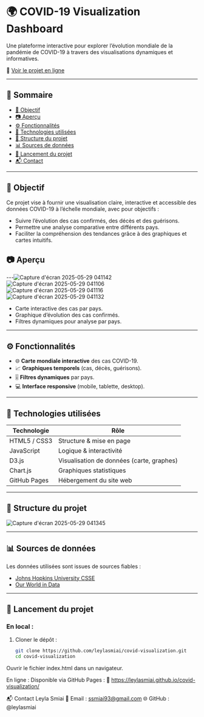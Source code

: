 # 🌍 COVID-19 Visualization Dashboard

Une plateforme interactive pour explorer l’évolution mondiale de la pandémie de COVID-19 à travers des visualisations dynamiques et informatives.

🔗 [Voir le projet en ligne](https://leylasmiai.github.io/covid-visualization/)

---

## 📌 Sommaire

- [🎯 Objectif](#-objectif)
- [📷 Aperçu](#-aperçu)
- [⚙️ Fonctionnalités](#-fonctionnalités)
- [🧰 Technologies utilisées](#-technologies-utilisées)
- [📁 Structure du projet](#-structure-du-projet)
- [📊 Sources de données](#-sources-de-données)
- [🚀 Lancement du projet](#-lancement-du-projet)
- [📬 Contact](#-contact)

---

## 🎯 Objectif

Ce projet vise à fournir une visualisation claire, interactive et accessible des données COVID-19 à l’échelle mondiale, avec pour objectifs :

- Suivre l’évolution des cas confirmés, des décès et des guérisons.
- Permettre une analyse comparative entre différents pays.
- Faciliter la compréhension des tendances grâce à des graphiques et cartes intuitifs.




## 📷 Aperçu
---![Capture d'écran 2025-05-29 041142](https://github.com/user-attachments/assets/017025ea-5078-4d25-8c3c-13880a28e979)
![Capture d'écran 2025-05-29 041106](https://github.com/user-attachments/assets/16a49471-af79-410e-ad55-40378b5a9018)
![Capture d'écran 2025-05-29 041116](https://github.com/user-attachments/assets/0d2b7d9e-30c8-4a89-a0cd-228ed07fb252)
![Capture d'écran 2025-05-29 041132](https://github.com/user-attachments/assets/fd75fb8d-8a1f-4f55-8450-14c15f345ab6)


- Carte interactive des cas par pays.
- Graphique d’évolution des cas confirmés.
- Filtres dynamiques pour analyse par pays.

---

## ⚙️ Fonctionnalités

- 🌐 **Carte mondiale interactive** des cas COVID-19.
- 📈 **Graphiques temporels** (cas, décès, guérisons).
- 🎚 **Filtres dynamiques** par pays.
- 💻 **Interface responsive** (mobile, tablette, desktop).

---

## 🧰 Technologies utilisées

| Technologie     | Rôle                                 |
|----------------|--------------------------------------|
| HTML5 / CSS3    | Structure & mise en page             |
| JavaScript      | Logique & interactivité              |
| D3.js           | Visualisation de données (carte, graphes) |
| Chart.js        | Graphiques statistiques              |
| GitHub Pages    | Hébergement du site web              |

---

## 📁 Structure du projet
![Capture d'écran 2025-05-29 041345](https://github.com/user-attachments/assets/2823b864-b371-49f5-a52b-6af8e0f5ed18)




---

## 📊 Sources de données

Les données utilisées sont issues de sources fiables :

- [Johns Hopkins University CSSE](https://github.com/CSSEGISandData/COVID-19)
- [Our World in Data](https://ourworldindata.org/coronavirus)

---

## 🚀 Lancement du projet

### En local :

1. Cloner le dépôt :

   ```bash
   git clone https://github.com/leylasmiai/covid-visualization.git
   cd covid-visualization

Ouvrir le fichier index.html dans un navigateur.

En ligne :
Disponible via GitHub Pages :
🔗 https://leylasmiai.github.io/covid-visualization/

📬 Contact
Leyla Smiai
📧 Email : ssmiai93@gmail.com
🌐 GitHub : @leylasmiai
